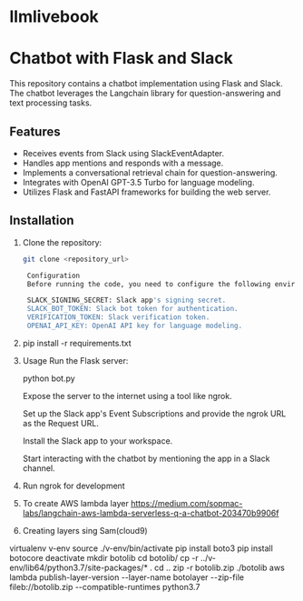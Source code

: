 # llmlivebook

# Chatbot with Flask and Slack

This repository contains a chatbot implementation using Flask and Slack. The chatbot leverages the Langchain library for question-answering and text processing tasks.

## Features

- Receives events from Slack using SlackEventAdapter.
- Handles app mentions and responds with a message.
- Implements a conversational retrieval chain for question-answering.
- Integrates with OpenAI GPT-3.5 Turbo for language modeling.
- Utilizes Flask and FastAPI frameworks for building the web server.

## Installation

1. Clone the repository:

   ```bash
   git clone <repository_url>

    Configuration
    Before running the code, you need to configure the following environment variables:

    SLACK_SIGNING_SECRET: Slack app's signing secret.
    SLACK_BOT_TOKEN: Slack bot token for authentication.
    VERIFICATION_TOKEN: Slack verification token.
    OPENAI_API_KEY: OpenAI API key for language modeling.

2.  pip install -r requirements.txt



3.  Usage
    Run the Flask server:

    python bot.py

    Expose the server to the internet using a tool like ngrok.

    Set up the Slack app's Event Subscriptions and provide the ngrok URL as the Request URL.

    Install the Slack app to your workspace.

    Start interacting with the chatbot by mentioning the app in a Slack channel.


4.  Run ngrok for development
5.  To create AWS lambda layer https://medium.com/sopmac-labs/langchain-aws-lambda-serverless-q-a-chatbot-203470b9906f


6.   Creating layers sing Sam(cloud9)

   virtualenv v-env
   source ./v-env/bin/activate
   pip install boto3
   pip install botocore
   deactivate 
   mkdir botolib
   cd botolib/
   cp -r ../v-env/lib64/python3.7/site-packages/* .
   cd ..
   zip -r botolib.zip ./botolib
   aws lambda publish-layer-version --layer-name botolayer --zip-file fileb://botolib.zip --compatible-runtimes python3.7
   
